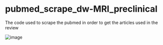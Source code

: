 # pubmed_scrape_dw-MRI_preclinical
The code used to scrape the pubmed in order to get the articles used in the review

![image](https://user-images.githubusercontent.com/20423915/83937070-d3afcb80-a7c9-11ea-9890-bf005e823fe3.png)
